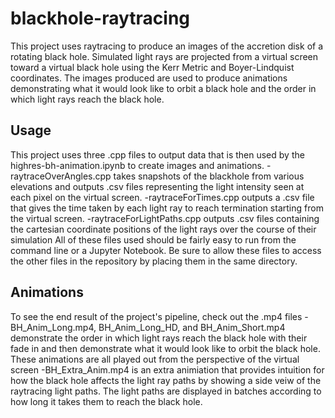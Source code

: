 # blackhole-raytracing 

This project uses raytracing to produce an images of the accretion disk of a rotating black hole. Simulated light rays are projected from a virtual screen toward a virtual black hole using the Kerr Metric and Boyer-Lindquist coordinates. The images produced are used to produce animations demonstrating what it would look like to orbit a black hole and the order in which light rays reach the black hole.

## Usage

This project uses three .cpp files to output data that is then used by the highres-bh-animation.ipynb to create images and animations.
-raytraceOverAngles.cpp takes snapshots of the blackhole from various elevations and outputs .csv files representing the light intensity seen at each pixel on the virtual screen.
-raytraceForTimes.cpp outputs a .csv file that gives the time taken by each light ray to reach termination starting from the virtual screen.
-raytraceForLightPaths.cpp outputs .csv files containing the cartesian coordinate positions of the light rays over the course of their simulation
 All of these files used should be fairly easy to run from the command line or a Jupyter Notebook. Be sure to allow these files to access the other files in the repository by placing them in the same directory.
 
## Animations

To see the end result of the project's pipeline, check out the .mp4 files
-BH_Anim_Long.mp4, BH_Anim_Long_HD, and BH_Anim_Short.mp4 demonstrate the order in which light rays reach the black hole with their fade in and then demonstrate what it would look like to orbit the black hole. These animations are all played out from the perspective of the virtual screen
-BH_Extra_Anim.mp4 is an extra animiation that provides intuition for how the black hole affects the light ray paths by showing a side veiw of the raytracing light paths. The light paths are displayed in batches according to how long it takes them to reach the black hole.
